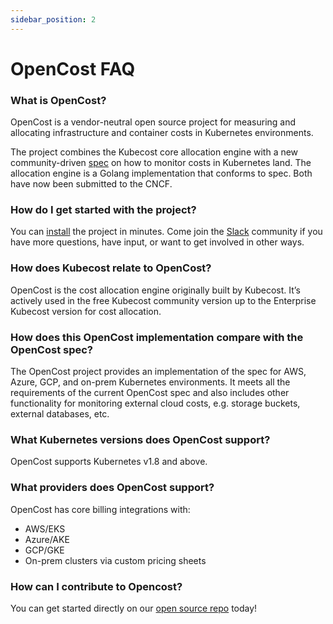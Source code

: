 ```yaml
---
sidebar_position: 2
---
```


# OpenCost FAQ

### What is OpenCost?

OpenCost is a vendor-neutral open source project for measuring and allocating infrastructure and container costs in Kubernetes environments. 

The project combines the Kubecost core allocation engine with a new community-driven [spec](https://github.com/kubecost/opencost/tree/develop/spec) on how to monitor costs in Kubernetes land. The allocation engine is a Golang implementation that conforms to spec. Both have now been submitted to the CNCF.

### How do I get started with the project?

You can [install](https://docs.kubecost.com/install) the project in minutes. Come join the [Slack](https://join.slack.com/t/kubecost/shared_invite/enQtNTA2MjQ1NDUyODE5LWFjYzIzNWE4MDkzMmUyZGU4NjkwMzMyMjIyM2E0NGNmYjExZjBiNjk1YzY5ZDI0ZTNhZDg4NjlkMGRkYzFlZTU) community if you have more questions, have input, or want to get involved in other ways. 

### How does Kubecost relate to OpenCost?

OpenCost is the cost allocation engine originally built by Kubecost. It’s actively used in the free Kubecost community version up to the Enterprise Kubecost version for cost allocation.

### How does this OpenCost implementation compare with the OpenCost spec?

The OpenCost project provides an implementation of the spec for AWS, Azure, GCP, and on-prem Kubernetes environments. It meets all the requirements of the current OpenCost spec and also includes other functionality for monitoring external cloud costs, e.g. storage buckets, external databases, etc.

### What Kubernetes versions does OpenCost support?

OpenCost supports Kubernetes v1.8 and above.

### What providers does OpenCost support?

OpenCost has core billing integrations with: 

* AWS/EKS
* Azure/AKE
* GCP/GKE
* On-prem clusters via custom pricing sheets

### How can I contribute to Opencost?

You can get started directly on our [open source repo](https://github.com/kubecost/opencost/blob/develop/CONTRIBUTING.md) today!


